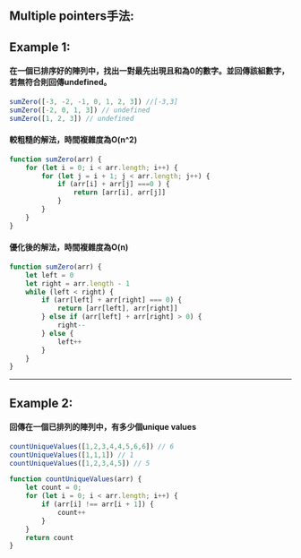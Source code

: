 ## Multiple pointers手法:

## Example 1:

#### 在一個已排序好的陣列中，找出一對最先出現且和為0的數字。並回傳該組數字，若無符合則回傳undefined。

``` js
sumZero([-3, -2, -1, 0, 1, 2, 3]) //[-3,3]
sumZero([-2, 0, 1, 3]) // undefined
sumZero([1, 2, 3]) // undefined
```

#### 較粗糙的解法，時間複雜度為O(n^2)

``` js
function sumZero(arr) {
    for (let i = 0; i < arr.length; i++) {
        for (let j = i + 1; j < arr.length; j++) {
            if (arr[i] + arr[j] ===0 ) {
                return [arr[i], arr[j]]
            }
        }
    }
}
```

#### 優化後的解法，時間複雜度為O(n)

``` js
function sumZero(arr) {
    let left = 0
    let right = arr.length - 1
    while (left < right) {
        if (arr[left] + arr[right] === 0) {
            return [arr[left], arr[right]]
        } else if (arr[left] + arr[right] > 0) {
            right--
        } else {
            left++
        }
    }
}
```

****
## Example 2:
#### 回傳在一個已排列的陣列中，有多少個unique values


```js
countUniqueValues([1,2,3,4,4,5,6,6]) // 6
countUniqueValues([1,1,1]) // 1
countUniqueValues([1,2,3,4,5]) // 5
```


``` js
function countUniqueValues(arr) {
    let count = 0;
    for (let i = 0; i < arr.length; i++) {
        if (arr[i] !== arr[i + 1]) {
            count++
        }
    }
    return count
}
```

